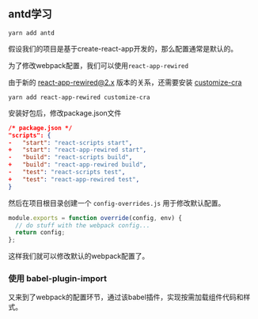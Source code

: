 ## antd学习

``` shell
yarn add antd 
```



假设我们的项目是基于create-react-app开发的，那么配置通常是默认的。

为了修改webpack配置，我们可以使用`react-app-rewired`

由于新的 [react-app-rewired@2.x](https://github.com/timarney/react-app-rewired#alternatives) 版本的关系，还需要安装 [customize-cra](https://github.com/arackaf/customize-cra)

``` shell
yarn add react-app-rewired customize-cra
```

安装好包后，修改package.json文件

``` json
/* package.json */
"scripts": {
-   "start": "react-scripts start",
+   "start": "react-app-rewired start",
-   "build": "react-scripts build",
+   "build": "react-app-rewired build",
-   "test": "react-scripts test",
+   "test": "react-app-rewired test",
}
```

然后在项目根目录创建一个 `config-overrides.js` 用于修改默认配置。

``` js
module.exports = function override(config, env) {
  // do stuff with the webpack config...
  return config;
};
```





这样我们就可以修改默认的webpack配置了。



### 使用 babel-plugin-import

又来到了webpack的配置环节，通过该babel插件，实现按需加载组件代码和样式。